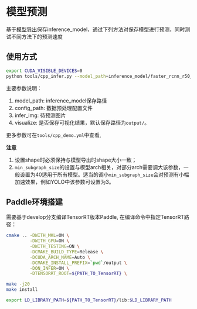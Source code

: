 # 模型预测

基于[模型导出](EXPORT_MODEL.md)保存inference_model，通过下列方法对保存模型进行预测，同时测试不同方法下的预测速度

## 使用方式

```bash
export CUDA_VISIBLE_DEVICES=0
python tools/cpp_infer.py --model_path=inference_model/faster_rcnn_r50_1x/ --config_path=tools/cpp_demo.yml --infer_img=demo/000000570688.jpg --visualize
```


主要参数说明：

1. model_path: inference_model保存路径
2. config_path: 数据预处理配置文件
3. infer_img: 待预测图片
4. visualize: 是否保存可视化结果，默认保存路径为```output/```。


更多参数可在```tools/cpp_demo.yml```中查看,

**注意**

1. 设置shape时必须保持与模型导出时shape大小一致；
2. `min_subgraph_size`的设置与模型arch相关，对部分arch需要调大该参数，一般设置为40适用于所有模型。适当的调小`min_subgraph_size`会对预测有小幅加速效果，例如YOLO中该参数可设置为3。

## Paddle环境搭建

需要基于develop分支编译TensorRT版本Paddle, 在编译命令中指定TensorRT路径：

```bash
cmake .. -DWITH_MKL=ON \
         -DWITH_GPU=ON \
         -DWITH_TESTING=ON \
         -DCMAKE_BUILD_TYPE=Release \
         -DCUDA_ARCH_NAME=Auto \
         -DCMAKE_INSTALL_PREFIX=`pwd`/output \
         -DON_INFER=ON \
         -DTENSORRT_ROOT=${PATH_TO_TensorRT} \

make -j20
make install

export LD_LIBRARY_PATH=${PATH_TO_TensorRT}/lib:$LD_LIBRARY_PATH
```
